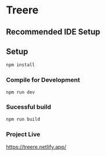 # Treere


## Recommended IDE Setup

## Setup

```sh
npm install
```

### Compile for Development

```sh
npm run dev
```

### Sucessful build

```sh
npm run build
```

### Project Live 

https://treere.netlify.app/
